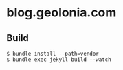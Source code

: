 # blog.geolonia.com

## Build

```
$ bundle install --path=vendor
$ bundle exec jekyll build --watch
```
